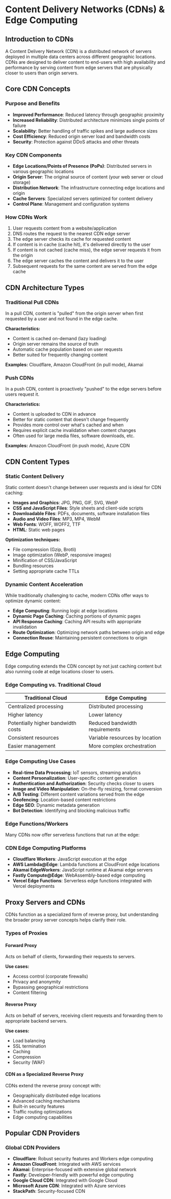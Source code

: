 # Content Delivery Networks (CDNs) & Edge Computing

## Introduction to CDNs

A Content Delivery Network (CDN) is a distributed network of servers deployed in multiple data centers across different geographic locations. CDNs are designed to deliver content to end-users with high availability and performance by serving content from edge servers that are physically closer to users than origin servers.

## Core CDN Concepts

### Purpose and Benefits

- **Improved Performance**: Reduced latency through geographic proximity
- **Increased Reliability**: Distributed architecture minimizes single points of failure
- **Scalability**: Better handling of traffic spikes and large audience sizes
- **Cost Efficiency**: Reduced origin server load and bandwidth costs
- **Security**: Protection against DDoS attacks and other threats

### Key CDN Components

- **Edge Locations/Points of Presence (PoPs)**: Distributed servers in various geographic locations
- **Origin Server**: The original source of content (your web server or cloud storage)
- **Distribution Network**: The infrastructure connecting edge locations and origin
- **Cache Servers**: Specialized servers optimized for content delivery
- **Control Plane**: Management and configuration systems

### How CDNs Work

1. User requests content from a website/application
2. DNS routes the request to the nearest CDN edge server
3. The edge server checks its cache for requested content
4. If content is in cache (cache hit), it's delivered directly to the user
5. If content is not cached (cache miss), the edge server requests it from the origin
6. The edge server caches the content and delivers it to the user
7. Subsequent requests for the same content are served from the edge cache

## CDN Architecture Types

### Traditional Pull CDNs

In a pull CDN, content is "pulled" from the origin server when first requested by a user and not found in the edge cache.

**Characteristics:**

- Content is cached on-demand (lazy loading)
- Origin server remains the source of truth
- Automatic cache population based on user requests
- Better suited for frequently changing content

**Examples:** Cloudflare, Amazon CloudFront (in pull mode), Akamai

### Push CDNs

In a push CDN, content is proactively "pushed" to the edge servers before users request it.

**Characteristics:**

- Content is uploaded to CDN in advance
- Better for static content that doesn't change frequently
- Provides more control over what's cached and when
- Requires explicit cache invalidation when content changes
- Often used for large media files, software downloads, etc.

**Examples:** Amazon CloudFront (in push mode), Azure CDN

## CDN Content Types

### Static Content Delivery

Static content doesn't change between user requests and is ideal for CDN caching:

- **Images and Graphics**: JPG, PNG, GIF, SVG, WebP
- **CSS and JavaScript Files**: Style sheets and client-side scripts
- **Downloadable Files**: PDFs, documents, software installation files
- **Audio and Video Files**: MP3, MP4, WebM
- **Web Fonts**: WOFF, WOFF2, TTF
- **HTML**: Static web pages

**Optimization techniques:**

- File compression (Gzip, Brotli)
- Image optimization (WebP, responsive images)
- Minification of CSS/JavaScript
- Bundling resources
- Setting appropriate cache TTLs

### Dynamic Content Acceleration

While traditionally challenging to cache, modern CDNs offer ways to optimize dynamic content:

- **Edge Computing**: Running logic at edge locations
- **Dynamic Page Caching**: Caching portions of dynamic pages
- **API Response Caching**: Caching API results with appropriate invalidation
- **Route Optimization**: Optimizing network paths between origin and edge
- **Connection Reuse**: Maintaining persistent connections to origin

## Edge Computing

Edge computing extends the CDN concept by not just caching content but also running code at edge locations closer to users.

### Edge Computing vs. Traditional Cloud

| Traditional Cloud                  | Edge Computing                 |
| ---------------------------------- | ------------------------------ |
| Centralized processing             | Distributed processing         |
| Higher latency                     | Lower latency                  |
| Potentially higher bandwidth costs | Reduced bandwidth requirements |
| Consistent resources               | Variable resources by location |
| Easier management                  | More complex orchestration     |

### Edge Computing Use Cases

- **Real-time Data Processing**: IoT sensors, streaming analytics
- **Content Personalization**: User-specific content generation
- **Authentication and Authorization**: Security checks closer to users
- **Image and Video Manipulation**: On-the-fly resizing, format conversion
- **A/B Testing**: Different content variations served from the edge
- **Geofencing**: Location-based content restrictions
- **Edge SEO**: Dynamic metadata generation
- **Bot Detection**: Identifying and blocking malicious traffic

### Edge Functions/Workers

Many CDNs now offer serverless functions that run at the edge:

### CDN Edge Computing Platforms

- **Cloudflare Workers**: JavaScript execution at the edge
- **AWS Lambda@Edge**: Lambda functions at CloudFront edge locations
- **Akamai EdgeWorkers**: JavaScript runtime at Akamai edge servers
- **Fastly Compute@Edge**: WebAssembly-based edge computing
- **Vercel Edge Functions**: Serverless edge functions integrated with Vercel deployments

## Proxy Servers and CDNs

CDNs function as a specialized form of reverse proxy, but understanding the broader proxy server concepts helps clarify their role.

### Types of Proxies

#### Forward Proxy

Acts on behalf of clients, forwarding their requests to servers.

**Use cases:**

- Access control (corporate firewalls)
- Privacy and anonymity
- Bypassing geographical restrictions
- Content filtering

#### Reverse Proxy

Acts on behalf of servers, receiving client requests and forwarding them to appropriate backend servers.

**Use cases:**

- Load balancing
- SSL termination
- Caching
- Compression
- Security (WAF)

#### CDN as a Specialized Reverse Proxy

CDNs extend the reverse proxy concept with:

- Geographically distributed edge locations
- Advanced caching mechanisms
- Built-in security features
- Traffic routing optimizations
- Edge computing capabilities

## Popular CDN Providers

### Global CDN Providers

- **Cloudflare**: Robust security features and Workers edge computing
- **Amazon CloudFront**: Integrated with AWS services
- **Akamai**: Enterprise-focused with extensive global network
- **Fastly**: Developer-friendly with powerful edge computing
- **Google Cloud CDN**: Integrated with Google Cloud
- **Microsoft Azure CDN**: Integrated with Azure services
- **StackPath**: Security-focused CDN
